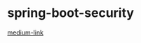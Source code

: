# spring-boot-security
<a href="https://kamer-dev.medium.com/spring-boot-user-registration-and-login-43a33ea19745">medium-link </a>
